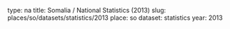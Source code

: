type: na
title: Somalia / National Statistics (2013)
slug: places/so/datasets/statistics/2013
place: so
dataset: statistics
year: 2013

